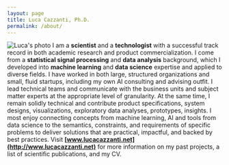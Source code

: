 ```yaml
---
layout: page
title: Luca Cazzanti, Ph.D.
permalink: /about/
---
```

![Luca's photo]({{site.baseurl}}/images/luca_photo_face.jpg) I am a **scientist** and a **technologist** with a successful track record in both academic research and product commercialization. I come from a **statistical signal processing** and **data analysis** background, which I developed into **machine learning** and **data science** expertise and applied to diverse fields. I have worked in both large, structured organizations and small, fluid startups, including my own AI consulting and advising outfit. I lead technical teams and communicate with the business units and subject matter experts at the appropriate level of granularity. At the same time, I remain solidly technical and contribute product specifications, system designs, visualizations, exploratory data analyses, prototypes, insights. I most enjoy connecting concepts from machine learning, AI and tools from data science to the semantics, constraints, and requirements of specific problems to deliver solutions that are practical, impactful, and backed by best practices. Visit **[www.lucacazzanti.net](http://www.lucacazzanti.net)** for more information on my past projects, a list of scientific publications, and my CV.

